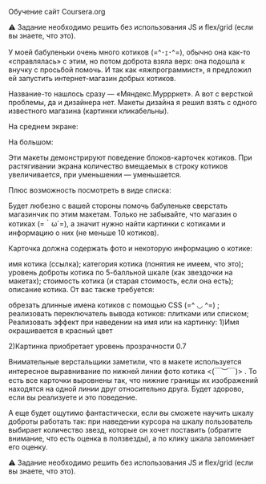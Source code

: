 Обучение сайт Coursera.org

⚠️ Задание необходимо решить без использования JS и flex/grid (если вы знаете, что это).

У моей бабуленьки очень много котиков (=^･ｪ･^=), обычно она как-то «справлялась» с этим, но потом доброта взяла верх: она подошла к внучку с просьбой помочь. И так как «яжпрограммист», я предложил ей запустить интернет-магазин добрых котиков.

Название-то нашлось сразу — «Мяндекс.Муррркет». А вот с версткой проблемы, да и дизайнера нет. Макеты дизайна я решил взять с одного известного магазина (картинки кликабельны).

На среднем экране:


На большом:


Эти макеты демонстрируют поведение блоков-карточек котиков. При растягивании экрана количество вмещаемых в строку котиков увеличивается, при уменьшении — уменьшается.

Плюс возможность посмотреть в виде списка:


Будет любезно с вашей стороны помочь бабуленьке сверстать магазинчик по этим макетам. Только не забывайте, что магазин о котиках (=｀ω´=), а значит нужно найти картинки с котиками и информацию о них (не меньше 10 котиков).

Карточка должна содержать фото и некоторую информацию о котике:

имя котика (ссылка);
категория котика (понятия не имеем, что это);
уровень доброты котика по 5-балльной шкале (как звездочки на макетах);
стоимость котика (и старая стоимость, если она есть);
описание котика.
От вас также требуется:

обрезать длинные имена котиков с помощью CSS (=^ ◡ ^=) ;
реализовать переключатель вывода котиков: плитками или списком;
Реализовать эффект при наведении на имя или на картинку:
1)Имя окрашивается в красный цвет

2)Картинка приобретает уровень прозрачности 0.7

Внимательные верстальщики заметили, что в макете используется интересное выравнивание по нижней линии фото котика <(￣︶￣)> . То есть все карточки выровнены так, что нижние границы их изображений находятся на одной линии друг относительно друга. Будет здорово, если вы реализуете и это поведение.

А еще будет ощутимо фантастически, если вы сможете научить шкалу доброты работать так: при наведении курсора на шкалу пользователь выбирает количество звезд, которые он хочет поставить (обратите внимание, что есть оценка в ползвезды), а по клику шкала запоминает его оценку.

⚠️ Задание необходимо решить без использования JS и flex/grid (если вы знаете, что это).